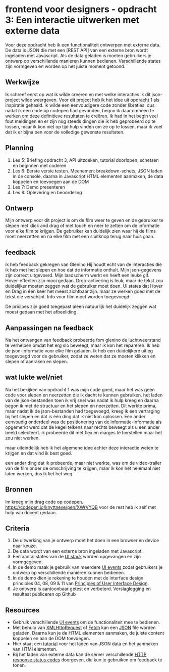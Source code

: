 # frontend voor designers - opdracht 3: Een interactie uitwerken met externe data

Voor deze opdracht heb ik een functionaliteit ontwerpen met externe data. De data is JSON die met een [REST API] van een externe bron wordt ingeladen met Javascript.  Als de data geladen is moeten gebruikers je ontwerp op verschillende manieren kunnen bedienen. Verschillende states zijn vormgeven en worden op het juiste moment getoond.


## Werkwijze
Ik schreef eerst op wat ik wilde creëren en met welke interacties ik dit json-project wilde weergeven. Voor dit project heb ik het idee uit opdracht 1 als inspiratie gehaald. ik wilde een eenvoudigere code zonder libraties. dus nadat ik een code op codepen had gevonden, begon ik daar omheen te werken om deze definitieve resultaten te creëren. Ik had in het begin veel fout meldingen en er zijn nog steeds dingen die ik heb geprobeerd op te lossen, maar ik kon niet op tijd hulp vinden om ze op te lossen. maar ik voel dat ik er bijna ben voor de volledige gewenste resultaten.


## Planning
1. Les 5: Briefing opdracht 3, API uitzoeken, tutorial doorlopen, schetsen en beginnen met coderen
2. Les 6: Eerste versie testen. Meenemen: breakdown-schets, JSON laden in de console, daarna in Javascript HTML elementen aanmaken, de data koppelen en toevoegen aan de DOM
3. Les 7: Demo presenteren
4. Les 8: Oplevering en beoordeling

## Ontwerp
Mijn ontwerp voor dit project is om de film weer te geven en de gebruiker te slepen met klick and drag of met touch en neer te zetten om de informatie voor elke film te krijgen.
De gebruiker kan duidelijk zien waar hij de films moet neerzetten en na elke film met een sluitknop terug naar huis gaan.

## feedback
ik heb feedback gekregen van Glenino
Hij houdt echt van de interacties die ik heb met het slepen en hoe dat de informatie onthult.
Mijn json-gegevens zijn correct uitgevoerd. Mijn laadscherm werkt en heeft een leuke gif.
Hover-effecten zijn mooi gedaan. Drop-activering is leuk, maar de tekst zou duidelijker moeten zeggen wat de gebruiker moet doen.
Ui states dat Hover en Drag in één keer het meest zichtbaar zijn. maar ze werken goed met de tekst die verschijnt.
Info voor film moet worden toegevoegd.

De pricipes zijn goed toegepast aleen natuurlijk het duidelijk zeggen wat moest gedaan met het afbeeliding.

## Aanpassingen na feedback
Na het ontvangen van feedback probeerde fom glenino de luchtweerstand te verhelpen omdat het erg slo beweegt, maar ik kon het repareren. Ik heb de json-informatie voor elke film geladen. Ik heb een duidelijkere uitleg toegevoegd voor de gebruiker, zodat ze weten dat ze moeten klikken en slepen of aanraken en slepen.




## wat lukte wel/niet
Na het bekijken van opdracht 1 was mijn code goed, maar het was geen code voor slepen en neerzetten die ik dacht te kunnen gebruiken. het laden van de json-bestanden toen ik vrij snel was nadat ik hulp kreeg en daarna begon ik met de structuur en het slepen en neerzetten. Dit werkte prima, maar nadat ik de json-bestanden had toegevoegd, kreeg ik een vertraging bij het slepen en dat is één ding dat ik niet kon oplossen.
Een ander eenvoudig onderdeel was de positionering van de informatie-informatie als opgemerkt werd dat de kegel telkens naar rechts beweegt als u een ander beeld selecteert. ik probeerde dit met flex en marges te herstellen maar het zou niet werken.

maar uiteindelijk heb ik het algemene idee achter deze interactie weten te krijgen en dat vind ik best goed.

een ander ding dat ik probeerde, maar niet werkte, was om de video-trailer van de film onder de omschrijving te krijgen, maar ik kon het helemaal niet laten werken, dus ik liet het weg
## Bronnen
Im kreeg mijn drag code op codepen. 
https://codepen.io/knyttneve/pen/XWrVYQB
voor de rest heb ik zelf met hulp van docent gedaan.

## Criteria
1. De uitwerking van je ontwerp moet het doen in een browser en device naar keuze.
2. De data wordt van een externe bron ingeladen met Javascript.
3. Een aantal states van de [UI stack](https://www.scotthurff.com/posts/why-your-user-interface-is-awkward-youre-ignoring-the-ui-stack/) worden opgevangen en zijn vormgegeven.
4. In de demo maak je gebruik van meerdere [UI events](https://developer.mozilla.org/en-US/docs/Web/API/UIEvent) zodat gebruikers je ontwerp op verschillende manieren kunnen bedienen.
5. In de demo dien je rekening te houden met de interface design principles 04, 08, 09 & 11 van [Principles of User Interface Design](http://bokardo.com/principles-of-user-interface-design/).
6. Je ontwerp is aantoonbaar getest en verbeterd. Verslaglegging en resultaat publiceren op Github


## Resources
- Gebruik verschillende [UI events](https://developer.mozilla.org/en-US/docs/Web/API/UIEvent) om de functionaliteit mee te bedienen.
- Met behulp van [XMLHttpRequest](https://developer.mozilla.org/en-US/docs/Web/API/XMLHttpRequest/Using_XMLHttpRequest) of [Fetch](https://developer.mozilla.org/en-US/docs/Web/API/Fetch_API/Using_Fetch) kan een [JSON](https://developer.mozilla.org/en-US/docs/Learn/JavaScript/Objects/JSON) file worden geladen. Daarna kun je de HTML elementen aanmaken, de juiste content koppelen en aan de DOM toevoegen.
- Hier staat een [tutorial](https://developer.mozilla.org/en-US/docs/Learn/JavaScript/Objects/JSON) voor het laden van JSON data en het aanmaken van HTMl elementen.
- Bij het laden van externe data kan de server verschillende [HTTP response status codes](https://developer.mozilla.org/en-US/docs/Web/HTTP/Status) doorgeven, die kun je gebruiken om feedback te tonen.
